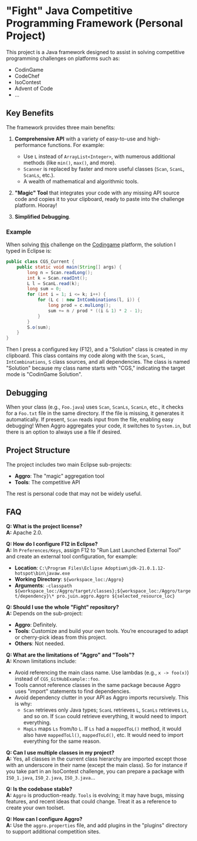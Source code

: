 # "Fight" Java Competitive Programming Framework (Personal Project)

This project is a Java framework designed to assist in solving competitive programming challenges on platforms such as:

- CodinGame
- CodeChef
- IsoContest
- Advent of Code
- ...

## Key Benefits

The framework provides three main benefits:

1. **Comprehensive API** with a variety of easy-to-use and high-performance functions. For example:
   - Use `L` instead of `ArrayList<Integer>`, with numerous additional methods (like `min()`, `max()`, and more).
   - `Scanner` is replaced by faster and more useful classes (`Scan`, `ScanL`, `ScanLs`, etc.).
   - A wealth of mathematical and algorithmic tools.

2. **"Magic" Tool** that integrates your code with any missing API source code and copies it to your clipboard, ready to paste into the challenge platform. Hooray!

3. **Simplified Debugging**.

### Example

When solving [this](https://www.codingame.com/ide/puzzle/magic-count-of-numbers) challenge on the [Codingame](https://www.codingame.com/) platform, the solution I typed in Eclipse is:

```java
public class CGS_Current {
    public static void main(String[] args) {
        long n = Scan.readLong();
        int k = Scan.readInt();
        L l = ScanL.read(k);
        long sum = 0;
        for (int i = 1; i <= k; i++) {
            for (L c : new IntCombinations(l, i)) {
                long prod = c.mulLong();
                sum += n / prod * ((i & 1) * 2 - 1);
            }
        }
        S.o(sum);
    }
}
```
Then I  press a configured key (F12), and a "Solution" class is created in my clipboard. This class contains my code along with the `Scan`, `ScanL`, `IntCombinations`, `S` class sources, and all dependencies. The class is named "Solution" because my class name starts with "CGS," indicating the target mode is "CodinGame Solution".

## Debugging

When your class (e.g., `Foo.java`) uses `Scan`, `ScanLs`, `ScanLn`, etc., it checks for a `Foo.txt` file in the same directory. If the file is missing, it generates it automatically. If present, `Scan` reads input from the file, enabling easy debugging! When Aggro aggregates your code, it switches to `System.in`, but there is an option to always use a file if desired.

## Project Structure

The project includes two main Eclipse sub-projects:

- **Aggro**: The "magic" aggregation tool
- **Tools**: The competitive API

The rest is personal code that may not be widely useful.

## FAQ

**Q: What is the project license?**  
**A:** Apache 2.0.

**Q: How do I configure F12 in Eclipse?**  
**A:** In `Preferences/Keys`, assign F12 to "Run Last Launched External Tool" and create an external tool configuration, for example:
- **Location**: `C:\Program Files\Eclipse Adoptium\jdk-21.0.1.12-hotspot\bin\javaw.exe`
- **Working Directory**: `${workspace_loc:/Aggro}`
- **Arguments**: `-classpath ${workspace_loc:/Aggro/target/classes};${workspace_loc:/Aggro/target/dependency}\* pro.juin.aggro.Aggro ${selected_resource_loc}`

**Q: Should I use the whole "Fight" repository?**  
**A:** Depends on the sub-project:
   - **Aggro**: Definitely.
   - **Tools**: Customize and build your own tools. You’re encouraged to adapt or cherry-pick ideas from this project.
   - **Others**: Not needed.

**Q: What are the limitations of "Aggro" and "Tools"?**  
**A:** Known limitations include:
   - Avoid referencing the main class name. Use lambdas (e.g., `x -> foo(x)`) instead of `CGS_GitHubExample::foo`.
   - Tools cannot reference classes in the same package because Aggro uses "import" statements to find dependencies.
   - Avoid dependency clutter in your API as Aggro imports recursively. This is why:
     - `Scan` retrieves only Java types; `ScanL` retrieves `L`, `ScanLs` retrieves `Ls`, and so on. If `Scan` could retrieve everything, it would need to import everything.
     - `MapLs` maps `Ls` from/to `L`. If `Ls` had a `mappedToL()` method, it would also have `mappedToLl()`, `mappedToLd()`, etc. It would need to import everything for the same reason.

**Q: Can I use multiple classes in my project?**  
**A:** Yes, all classes in the current class hierarchy are imported except those with an underscore in their name (except the main class). So for instance if you take part in an IsoContest challenge, you can prepare a package with `ISO_1.java`, `ISO_2.java`, `ISO_3.java`...

**Q: Is the codebase stable?**  
**A:** `Aggro` is production-ready. `Tools` is evolving; it may have bugs, missing features, and recent ideas that could change. Treat it as a reference to create your own toolset.

**Q: How can I configure Aggro?**  
**A:** Use the `aggro.properties` file, and add plugins in the "plugins" directory to support additional competition sites.

